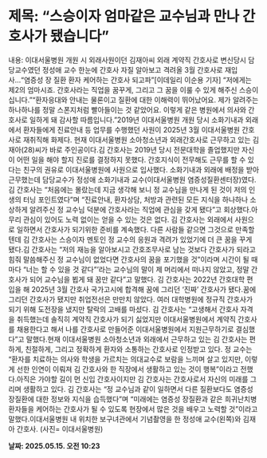 # **제목: “스승이자 엄마같은 교수님과 만나 간호사가 됐습니다”**

  내용: 이대서울병원 개원 시 외래사원이던 김재아씨 외래 계약직 간호사로 변신당시 담당교수였던 정성애 교수 한눈에 간호사 자질 알아보고 격려올 3월 간호사로 재입사…“염증성 장 질환 환자 케어하는 간호사 되고파”[이데일리 이순용 기자] “저에게는 제2의 엄마시죠. 간호사라는 직업을 꿈꾸게, 그리고 그 꿈을 이룰 수 있게 해주신 스승이십니다.”“환자응대와 안내는 물론이고 질환에 대한 이해력이 뛰어났어요. 제가 알려주는 하나하나를 정말 스폰지처럼 빨아들이는 것 같았어요. 이렇게 같은 병원에서 의사와 간호사로 일하게 돼 감사할 따름입니다.”2019년 이대서울병원 개원 당시 소화기내과 외래에서 환자들에게 진료안내 등 업무를 수행했던 사원이 2025년 3월 이대서울병원 간호사로 재취직해 화제다. 현재 이대서울병원 소아청소년과 외래간호사로 근무하고 있는 김재아(28)씨가 바로 주인공이다.김 간호사는 2019년 당시 전문대학을 졸업했지만 자신이 어떤 일을 해야 할지 진로를 결정하지 못했다. 간호지식이 전무해도 근무를 할 수 있다는 친구의 권유로 이대서울병원에 사원으로 입사했다. 소화기내과 외래에 배정을 받아 근무했는데 담당교수가 정성애 소화기내과 교수(이대서울병원 염증성질환센터장)였다. 김 간호사는 “처음에는 몰랐는데 지금 생각해 보니 정 교수님을 만나게 된 것이 저의 인생의 터닝 포인트였다”며 “진료안내, 환자상담, 처방과 관련된 모든 지식을 하나하나 소상하게 알려주신 정 교수님 덕분에 간호사라는 직업에 관심을 갖게 됐다”고 회상했다.아무리 관심이 있어도 노력 없이는 얻을 수 있는 것은 없다. 김 간호사는 외래에서 사원으로 일하면서 간호사가 되기위한 준비를 계속했다. 다른 사람들 같으면 그것으로 만족할 텐데 김 간호사는 스승이자 멘토인 정 교수의 응원과 격려가 있었기에 더 큰 꿈을 꾸게 됐다.김 간호사는 “저의 재능을 알아보시고 간호조무사로 남는 것보다 간호사가 되라고 힘줘 말씀해주신 정 교수님이 없었다면 간호사의 꿈을 포기했을 것”이라며 시간이 될 때마다 “너는 할 수 있을 것 같다”’라는 교수님의 말이 제 머리에서 떠나지 않았고, 정말 간호사가 되어 교수님을 뵙게 돼 꿈만 같다”고 말했다. 김 간호사는 2022년 간호대학 편입을 해 2025년 3월 간호사 국가고시에 합격해 꿈에 그리던 ‘진짜’ 간호사가 됐다.꿈에 그리던 간호사가 됐지만 취업전선은 만만치 않았다. 여러 대학병원에 정규직 간호사가 되기 위해 도전장을 냈지만 탈락의 고배를 마셨다. 김 간호사는 “고생해서 간호사 자격을 취득했는데 솔직히 계약직 간호사가 되기 싫었지만 이대서울병원에서 계약직 간호사를 채용한다고 해서 나를 간호사로 만들어준 이대서울병원에서 지원근무하기로 결심했다”고 말했다.현재 이대서울병원 소아청소년과 외래에서 근무하고 있는 김 간호사는 편하게, 친절하게, 그리고 정확하게 환자와 소통하는 간호사로 인정받고 있다. 정 교수는 “환자를 치료하는 의사와 학생을 가르치는 의대교수로 보람을 느끼며 살고 있지만, 이렇게 선한 인연이 이뤄져 김 간호사와 한 직장에서 생활하고 있는 것이 행복”이라고 전했다.아직은 가야할 길이 먼 신입 간호사이지만 김 간호사는 간호사로서 자신의 미래를 그리며 생활하고 있다. 김 간호사는 “정 교수님과 같이 일하면서 다른 질환보다도 염증성 장질환에 대한 정보와 지식을 습득했다”며 “미래에는 염증성 장질환과 같은 희귀난치병 환자들을 케어하는 간호사가 될 수 있도록 현장에서 많은 것을 배우고 노력할 것”이라고 말했다.이대서울병원 내 위치한 보구녀관에서 기념촬영을 한 정성애 교수(왼쪽)와 김재아 간호사. (사진= 이대서울병원)

  **날짜: 2025.05.15. 오전 10:23**